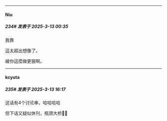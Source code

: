 ﻿
*****

####  Niu  
##### 234#       发表于 2025-3-13 00:35

我靠

這太超出想像了。

綾你這麼做更狠啊。


*****

####  kcyuta  
##### 235#       发表于 2025-3-13 16:17

这话有4个讨论串，哈哈哈哈

但下话又疑似休刊，瓶颈大桥🔨🔨

